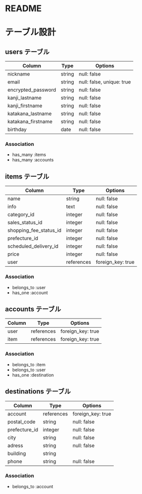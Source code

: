 # README
# テーブル設計


## users テーブル

| Column             | Type    | Options                   |
| ------------------ | ------- | ------------------------- |
| nickname           | string  | null: false               |
| email              | string  | null: false, unique: true |
| encrypted_password | string  | null: false               |
| kanji_lastname     | string  | null: false               |
| kanji_firstname    | string  | null: false               |
| katakana_lastname  | string  | null: false               |
| katakana_firstname | string  | null: false               |
| birthday           | date    | null: false               |


### Association

- has_many :items
- has_many :accounts


## items テーブル

| Column                 | Type          | Options           |
| -------------------    | ------------- | ----------------- |
| name                   | string        | null: false       |
| info                   | text          | null: false       |
| category_id            | integer       | null: false       |
| sales_status_id        | integer       | null: false       |
| shopping_fee_status_id | integer       | null: false       |
| prefecture_id          | integer       | null: false       |
| scheduled_delivery_id  | integer       | null: false       |
| price                  | integer       | null: false       |
| user                   | references    | foreign_key: true |

### Association

- belongs_to :user
- has_one :account


## accounts テーブル

| Column   | Type       | Options          |
| -------- | ---------- | ---------------- |
| user     | references |foreign_key: true |
| item     | references |foreign_key: true |

### Association

- belongs_to :item
- belongs_to :user
- has_one :destination


## destinations テーブル

| Column         | Type       | Options          |
| -------------- | ---------- | ---------------- |
| account        | references |foreign_key: true |
| postal_code    | string     | null: false      |
| prefecture_id  | integer    | null: false      |
| city           | string     | null: false      |
| adress         | string     | null: false      |
| building       | string     |                  |
| phone          | string     | null: false      |


### Association

- belongs_to :account


